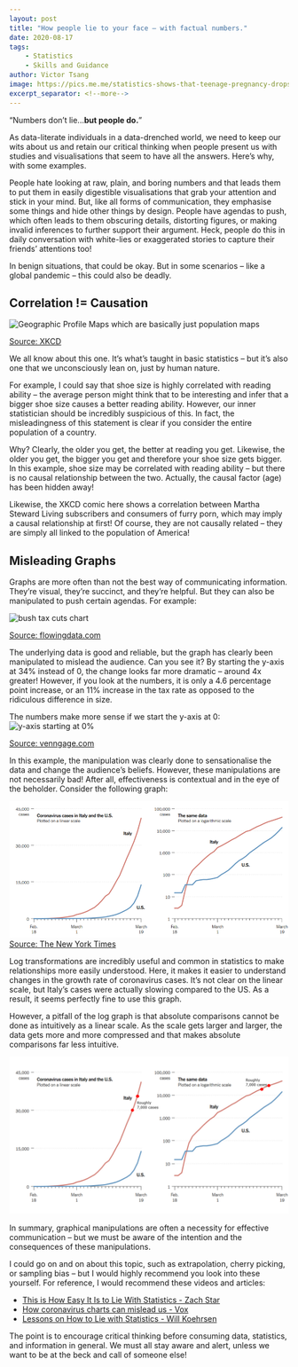 ```yaml
---
layout: post
title: "How people lie to your face – with factual numbers."
date: 2020-08-17
tags: 
    - Statistics
    - Skills and Guidance
author: Victor Tsang
image: https://pics.me.me/statistics-shows-that-teenage-pregnancy-drops-dramatically-after-20-10-29449624.png
excerpt_separator: <!--more-->
---
```


“Numbers don’t lie...**but people do.**”

As data-literate individuals in a data-drenched world, we need to keep our wits about us and retain our critical thinking when people present us with studies and visualisations that seem to have all the answers. Here’s why, with some examples.

<!--more-->

People hate looking at raw, plain, and boring numbers and that leads them to put them in easily digestible visualisations that grab your attention and stick in your mind. But, like all forms of communication, they emphasise some things and hide other things by design. People have agendas to push, which often leads to them obscuring details, distorting figures, or making invalid inferences to further support their argument. Heck, people do this in daily conversation with white-lies or exaggerated stories to capture their friends’ attentions too!

In benign situations, that could be okay. But in some scenarios – like a global pandemic – this could also be deadly.

## Correlation != Causation

![Geographic Profile Maps which are basically just population maps](https://imgs.xkcd.com/comics/heatmap.png)

[Source: XKCD](https://xkcd.com/1138/)

We all know about this one. It’s what’s taught in basic statistics – but it’s also one that we unconsciously lean on, just by human nature. 

For example, I could say that shoe size is highly correlated with reading ability – the average person might think that to be interesting and infer that a bigger shoe size causes a better reading ability. However, our inner statistician should be incredibly suspicious of this. In fact, the misleadingness of this statement is clear if you consider the entire population of a country.

Why? Clearly, the older you get, the better at reading you get. Likewise, the older you get, the bigger you get and therefore your shoe size gets bigger. In this example, shoe size may be correlated with reading ability – but there is no causal relationship between the two. Actually, the causal factor (age) has been hidden away!

Likewise, the XKCD comic here shows a correlation between Martha Steward Living subscribers and consumers of furry porn, which may imply a causal relationship at first! Of course, they are not causally related – they are simply all linked to the population of America! 

## Misleading Graphs

Graphs are more often than not the best way of communicating information. They’re visual, they’re succinct, and they’re helpful. But they can also be manipulated to push certain agendas. For example:

![bush tax cuts chart](https://flowingdata.com/wp-content/uploads/2012/08/Bush-cuts-620x458.png)

[Source: flowingdata.com](https://flowingdata.com/2012/08/06/fox-news-continues-charting-excellence/)

The underlying data is good and reliable, but the graph has clearly been manipulated to mislead the audience. Can you see it?
By starting the y-axis at 34% instead of 0, the change looks far more dramatic – around 4x greater! However, if you look at the numbers, it is only a 4.6 percentage point increase, or an 11% increase in the tax rate as opposed to the ridiculous difference in size.

The numbers make more sense if we start the y-axis at 0:
![y-axis starting at 0%](https://venngage-wordpress.s3.amazonaws.com/uploads/2017/08/misleading-graphs-4.png)

[Source: venngage.com](https://venngage.com/blog/misleading-graphs/)

In this example, the manipulation was clearly done to sensationalise the data and change the audience’s beliefs. However, these manipulations are not necessarily bad! After all, effectiveness is contextual and in the eye of the beholder. Consider the following graph:

![Side by side comparison of linear and log scale COVID-19 graphs](/assets/images/blog/coronavirus-graph.png)
[Source: The New York Times]( https://www.nytimes.com/2020/03/20/health/coronavirus-data-logarithm-chart.html)

Log transformations are incredibly useful and common in statistics to make relationships more easily understood. Here, it makes it easier to understand changes in the growth rate of coronavirus cases. It’s not clear on the linear scale, but Italy’s cases were actually slowing compared to the US. As a result, it seems perfectly fine to use this graph.

However, a pitfall of the log graph is that absolute comparisons cannot be done as intuitively as a linear scale. As the scale gets larger and larger, the data gets more and more compressed and that makes absolute comparisons far less intuitive.

![Log scales compress large numbers.](/assets/images/blog/coronavirus-graph-dot-points.png)

In summary, graphical manipulations are often a necessity for effective communication – but we must be aware of the intention and the consequences of these manipulations. 
 
I could go on and on about this topic, such as extrapolation, cherry picking, or sampling bias – but I would highly recommend you look into these yourself. For reference, I would recommend these videos and articles:

- [This is How Easy It Is to Lie With Statistics - Zach Star](https://youtu.be/bVG2OQp6jEQ)
- [How coronavirus charts can mislead us - Vox](https://www.youtube.com/watch?v=O-3Mlj3MQ_Q)
- [Lessons on How to Lie with Statistics - Will Koehrsen](https://towardsdatascience.com/lessons-from-how-to-lie-with-statistics-57060c0d2f19)

The point is to encourage critical thinking before consuming data, statistics, and information in general. We must all stay aware and alert, unless we want to be at the beck and call of someone else!
